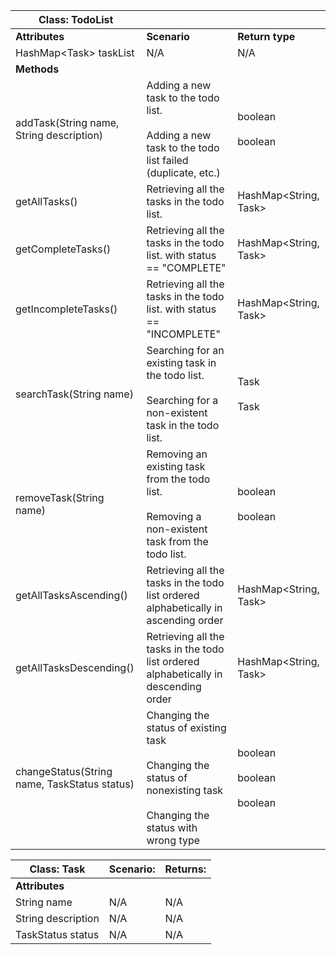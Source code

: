 | Class: TodoList                              |                                                                                                                               |                                       |
|----------------------------------------------|-------------------------------------------------------------------------------------------------------------------------------|---------------------------------------|
| **Attributes**                               | **Scenario**                                                                                                                  | **Return type**                       |
| HashMap\<Task\> taskList                     | N/A                                                                                                                           | N/A                                   |
| **Methods**                                  |                                                                                                                               |                                       |
| addTask(String name, String description)     | Adding a new task to the todo list.<br><br>Adding a new task to the todo list failed (duplicate, etc.)                        | boolean<br><br>boolean                |
| getAllTasks()                                | Retrieving all the tasks in the todo list.                                                                                    | HashMap\<String, Task\>               |
| getCompleteTasks()                           | Retrieving all the tasks in the todo list. with status == "COMPLETE"                                                          | HashMap\<String, Task\>               |
| getIncompleteTasks()                         | Retrieving all the tasks in the todo list. with status == "INCOMPLETE"                                                        | HashMap\<String, Task\>               |
| searchTask(String name)                      | Searching for an existing task in the todo list.<br><br>Searching for a non-existent task in the todo list.                   | Task<br><br>Task                      |
| removeTask(String name)                      | Removing an existing task from the todo list.<br><br>Removing a non-existent task from the todo list.                         | boolean<br><br>boolean                |
| getAllTasksAscending()                       | Retrieving all the tasks in the todo list ordered alphabetically in ascending order                                           | HashMap\<String, Task\>               |
| getAllTasksDescending()                      | Retrieving all the tasks in the todo list ordered alphabetically in descending order                                          | HashMap\<String, Task\>               |
| changeStatus(String name, TaskStatus status) | Changing the status of existing task<br><br>Changing the status of nonexisting task<br><br>Changing the status with wrong type | boolean<br><br>boolean<br><br>boolean |


| Class: Task                              | Scenario:                                                                                                                      | Returns:                     |
|------------------------------------------|--------------------------------------------------------------------------------------------------------------------------------|------------------------------|
| **Attributes**                           |                                                                                                                                |                              |
| String name                              | N/A                                                                                                                            | N/A                          |
| String description                       | N/A                                                                                                                            | N/A                          |
| TaskStatus status                        | N/A                                                                                                                            | N/A                          |
